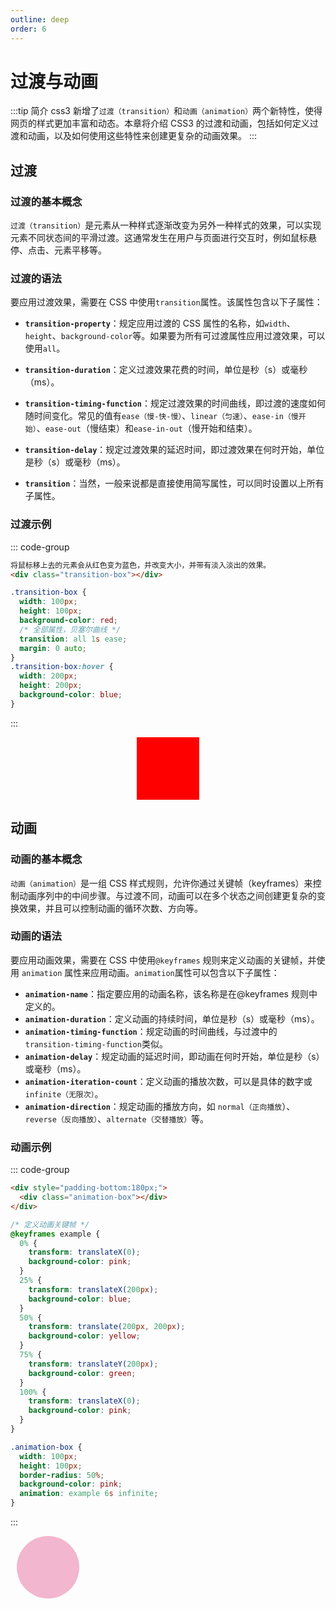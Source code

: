 ```yaml
---
outline: deep
order: 6
---
```


# 过渡与动画

<ArticleMetadata />

:::tip 简介
css3 新增了`过渡（transition）`和`动画（animation）`两个新特性，使得网页的样式更加丰富和动态。本章将介绍 CSS3 的过渡和动画，包括如何定义过渡和动画，以及如何使用这些特性来创建更复杂的动画效果。
:::

## 过渡

### 过渡的基本概念

`过渡（transition）`是元素从一种样式逐渐改变为另外一种样式的效果，可以实现元素不同状态间的平滑过渡。这通常发生在用户与页面进行交互时，例如鼠标悬停、点击、元素平移等。

### 过渡的语法

要应用过渡效果，需要在 CSS 中使用`transition`属性。该属性包含以下子属性：

- **`transition-property`**：规定应用过渡的 CSS 属性的名称，如`width`、`height`、`background-color`等。如果要为所有可过渡属性应用过渡效果，可以使用`all`。

- **`transition-duration`**：定义过渡效果花费的时间，单位是秒（s）或毫秒（ms）。

- **`transition-timing-function`**：规定过渡效果的时间曲线，即过渡的速度如何随时间变化。常见的值有`ease（慢-快-慢）`、`linear（匀速）`、`ease-in（慢开始）`、`ease-out`（慢结束）和`ease-in-out`（慢开始和结束）。

- **`transition-delay`**：规定过渡效果的延迟时间，即过渡效果在何时开始，单位是秒（s）或毫秒（ms）。

- **`transition`**：当然，一般来说都是直接使用简写属性，可以同时设置以上所有子属性。

### 过渡示例

::: code-group

```html
将鼠标移上去的元素会从红色变为蓝色，并改变大小，并带有淡入淡出的效果。
<div class="transition-box"></div>
```

```css
.transition-box {
  width: 100px;
  height: 100px;
  background-color: red;
  /* 全部属性，贝塞尔曲线 */
  transition: all 1s ease;
  margin: 0 auto;
}
.transition-box:hover {
  width: 200px;
  height: 200px;
  background-color: blue;
}
```

:::

<div class="transition-box"></div>

<style scoped>
.transition-box {
  width: 100px;
  height: 100px;
  background-color: red;
  /* 全部属性，贝塞尔曲线 */
  transition: all 1s ease;
  margin: 0 auto;
  cursor: pointer;
}
.transition-box:hover {
  width: 200px;
  height: 200px;
  background-color: blue;
}    
</style>

## 动画

### 动画的基本概念

`动画（animation）`是一组 CSS 样式规则，允许你通过关键帧（keyframes）来控制动画序列中的中间步骤。与过渡不同，动画可以在多个状态之间创建更复杂的变换效果，并且可以控制动画的循环次数、方向等。

### 动画的语法

要应用动画效果，需要在 CSS 中使用`@keyframes` 规则来定义动画的关键帧，并使用 `animation` 属性来应用动画。`animation`属性可以包含以下子属性：

- **`animation-name`**：指定要应用的动画名称，该名称是在@keyframes 规则中定义的。
- **`animation-duration`**：定义动画的持续时间，单位是秒（s）或毫秒（ms）。
- **`animation-timing-function`**：规定动画的时间曲线，与过渡中的 `transition-timing-function`类似。
- **`animation-delay`**：规定动画的延迟时间，即动画在何时开始，单位是秒（s）或毫秒（ms）。
- **`animation-iteration-count`**：定义动画的播放次数，可以是具体的数字或 `infinite（无限次）`。
- **`animation-direction`**：规定动画的播放方向，如 `normal（正向播放`）、`reverse（反向播放）`、`alternate（交替播放）`等。

### 动画示例

::: code-group

```html
<div style="padding-bottom:180px;">
  <div class="animation-box"></div>
</div>
```

```css
/* 定义动画关键帧 */
@keyframes example {
  0% {
    transform: translateX(0);
    background-color: pink;
  }
  25% {
    transform: translateX(200px);
    background-color: blue;
  }
  50% {
    transform: translate(200px, 200px);
    background-color: yellow;
  }
  75% {
    transform: translateY(200px);
    background-color: green;
  }
  100% {
    transform: translateX(0);
    background-color: pink;
  }
}

.animation-box {
  width: 100px;
  height: 100px;
  border-radius: 50%;
  background-color: pink;
  animation: example 6s infinite;
}
```

:::

<div style="padding-bottom:180px;">
  <div class="animation-box"></div>
</div>

<style scoped>
/* 定义动画关键帧 */
@keyframes example {
  0% {
    transform: translateX(0);
    background-color: pink;
  }
  25% {
    transform: translateX(200px);
    background-color: blue;
  }
  50% {
    transform: translate(200px, 200px);
    background-color: yellow;
  }
  75% {
    transform: translateY(200px);
    background-color: green;
  }
  100% {
    transform: translateX(0);
    background-color: pink;
  }
}

.animation-box {
  width: 100px;
  height: 100px;
  border-radius: 50%;
  background-color: pink;
  animation: example 6s infinite;
}
</style>

<LastUpdated time="2024/11/7 22:14:32"/>

